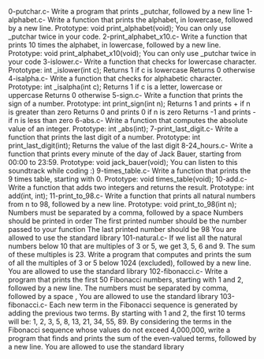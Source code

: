 0-putchar.c- Write a program that prints _putchar, followed by a new line
1-alphabet.c- Write a function that prints the alphabet, in lowercase, followed by a new line.
Prototype: void print_alphabet(void);
You can only use _putchar twice in your code.
2-print_alphabet_x10.c- Write a function that prints 10 times the alphabet, in lowercase, followed by a new line.
Prototype: void print_alphabet_x10(void);
You can only use _putchar twice in your code
3-islower.c- Write a function that checks for lowercase character.
Prototype: int _islower(int c);
Returns 1 if c is lowercase
Returns 0 otherwise
4-isalpha.c- Write a function that checks for alphabetic character.
Prototype: int _isalpha(int c);
Returns 1 if c is a letter, lowercase or uppercase
Returns 0 otherwise
5-sign.c- Write a function that prints the sign of a number.
Prototype: int print_sign(int n);
Returns 1 and prints + if n is greater than zero
Returns 0 and prints 0 if n is zero
Returns -1 and prints - if n is less than zero
6-abs.c- Write a function that computes the absolute value of an integer.
Prototype: int _abs(int);
7-print_last_digit.c- Write a function that prints the last digit of a number.
Prototype: int print_last_digit(int);
Returns the value of the last digit
8-24_hours.c- Write a function that prints every minute of the day of Jack Bauer, starting from 00:00 to 23:59.
Prototype: void jack_bauer(void);
You can listen to this soundtrack while coding :)
9-times_table.c- Write a function that prints the 9 times table, starting with 0.
Prototype: void times_table(void);
10-add.c- Write a function that adds two integers and returns the result.
Prototype: int add(int, int);
11-print_to_98.c- Write a function that prints all natural numbers from n to 98, followed by a new line.
Prototype: void print_to_98(int n);
Numbers must be separated by a comma, followed by a space
Numbers should be printed in order
The first printed number should be the number passed to your function
The last printed number should be 98
You are allowed to use the standard library
101-natural.c- If we list all the natural numbers below 10 that are multiples of 3 or 5, we get 3, 5, 6 and 9. The sum of these multiples is 23. Write a program that computes and prints the sum of all the multiples of 3 or 5 below 1024 (excluded), followed by a new line.
You are allowed to use the standard library
102-fibonacci.c- Write a program that prints the first 50 Fibonacci numbers, starting with 1 and 2, followed by a new line.
The numbers must be separated by comma, followed by a space , 
You are allowed to use the standard library
103-fibonacci.c- Each new term in the Fibonacci sequence is generated by adding the previous two terms. By starting with 1 and 2, the first 10 terms will be: 1, 2, 3, 5, 8, 13, 21, 34, 55, 89. By considering the terms in the Fibonacci sequence whose values do not exceed 4,000,000, write a program that finds and prints the sum of the even-valued terms, followed by a new line.
You are allowed to use the standard library


